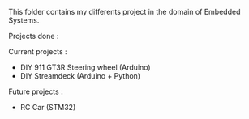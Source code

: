 This folder contains my differents project in the domain of Embedded Systems.

Projects done :


Current projects :
- DIY 911 GT3R Steering wheel (Arduino)
- DIY Streamdeck (Arduino + Python)

Future projects :
- RC Car (STM32)
